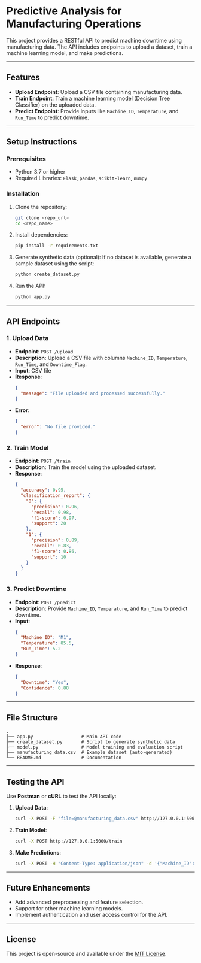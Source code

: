 # Predictive Analysis for Manufacturing Operations

This project provides a RESTful API to predict machine downtime using manufacturing data. The API includes endpoints to upload a dataset, train a machine learning model, and make predictions.

---

## **Features**
- **Upload Endpoint**: Upload a CSV file containing manufacturing data.
- **Train Endpoint**: Train a machine learning model (Decision Tree Classifier) on the uploaded data.
- **Predict Endpoint**: Provide inputs like `Machine_ID`, `Temperature`, and `Run_Time` to predict downtime.

---

## **Setup Instructions**

### Prerequisites
- Python 3.7 or higher
- Required Libraries: `Flask`, `pandas`, `scikit-learn`, `numpy`

### Installation
1. Clone the repository:
   ```bash
   git clone <repo_url>
   cd <repo_name>
   ```

2. Install dependencies:
   ```bash
   pip install -r requirements.txt
   ```

3. Generate synthetic data (optional):
   If no dataset is available, generate a sample dataset using the script:
   ```bash
   python create_dataset.py
   ```

4. Run the API:
   ```bash
   python app.py
   ```

---

## **API Endpoints**

### 1. **Upload Data**
- **Endpoint**: `POST /upload`
- **Description**: Upload a CSV file with columns `Machine_ID`, `Temperature`, `Run_Time`, and `Downtime_Flag`.
- **Input**: CSV file
- **Response**:
  ```json
  {
    "message": "File uploaded and processed successfully."
  }
  ```
- **Error**:
  ```json
  {
    "error": "No file provided."
  }
  ```

### 2. **Train Model**
- **Endpoint**: `POST /train`
- **Description**: Train the model using the uploaded dataset.
- **Response**:
  ```json
  {
    "accuracy": 0.95,
    "classification_report": {
      "0": {
        "precision": 0.96,
        "recall": 0.98,
        "f1-score": 0.97,
        "support": 20
      },
      "1": {
        "precision": 0.89,
        "recall": 0.83,
        "f1-score": 0.86,
        "support": 10
      }
    }
  }
  ```

### 3. **Predict Downtime**
- **Endpoint**: `POST /predict`
- **Description**: Provide `Machine_ID`, `Temperature`, and `Run_Time` to predict downtime.
- **Input**:
  ```json
  {
    "Machine_ID": "M1",
    "Temperature": 85.5,
    "Run_Time": 5.2
  }
  ```
- **Response**:
  ```json
  {
    "Downtime": "Yes",
    "Confidence": 0.88
  }
  ```

---

## **File Structure**
```
.
├── app.py                  # Main API code
├── create_dataset.py       # Script to generate synthetic data
├── model.py                # Model training and evaluation script
├── manufacturing_data.csv  # Example dataset (auto-generated)
└── README.md               # Documentation
```

---

## **Testing the API**
Use **Postman** or **cURL** to test the API locally:

1. **Upload Data**:
   ```bash
   curl -X POST -F "file=@manufacturing_data.csv" http://127.0.0.1:5000/upload
   ```

2. **Train Model**:
   ```bash
   curl -X POST http://127.0.0.1:5000/train
   ```

3. **Make Predictions**:
   ```bash
   curl -X POST -H "Content-Type: application/json" -d '{"Machine_ID": "M1", "Temperature": 85, "Run_Time": 5}' http://127.0.0.1:5000/predict
   ```

---

## **Future Enhancements**
- Add advanced preprocessing and feature selection.
- Support for other machine learning models.
- Implement authentication and user access control for the API.

---

## **License**
This project is open-source and available under the [MIT License](LICENSE).

